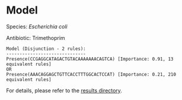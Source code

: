 
# Model

Species: *Escherichia coli*

Antibiotic: Trimethoprim

```
Model (Disjunction - 2 rules):
------------------------------
Presence(CCGAGGCATAGACTGTACAAAAAAACAGTCA) [Importance: 0.91, 13 equivalent rules]
OR
Presence(AAACAGGAGCTGTTCACCTTTGGCACTCCAT) [Importance: 0.21, 210 equivalent rules]

```

For details, please refer to the [results directory](../../../../../results/scm_b/escherichia%20coli/trimethoprim/repeat_1/).


